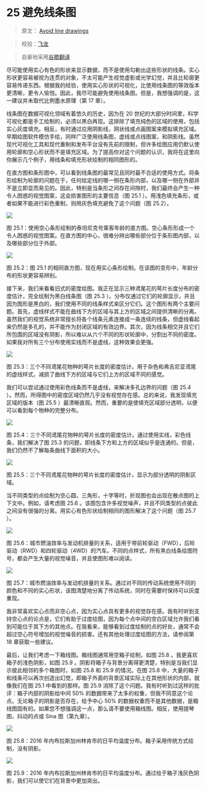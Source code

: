 # 25 避免线条图

> 原文： [Avoid line drawings](https://serialmentor.com/dataviz/avoid-line-drawings.html)

> 校验：[飞龙](https://github.com/wizardforcel)

> 自豪地采用[谷歌翻译](https://translate.google.cn/)

尽可能使用实心有色的形状来显示数据，而不是使用勾勒出这些形状的线条。实心形状更容易被视为连贯的对象，不太可能产生视觉虚影或光学幻觉，并且比轮廓更容易传递东西。根据我的经验，使用实心形状的可视化，比使用线条图的等效版本更清晰，更令人愉悦。因此，我尽可能避免使用线条图。但是，我想强调的是，这一建议并未取代比例墨水原理（第 17 章）。

线条图在数据可视化领域有着悠久的历史，因为在 20 世纪的大部分时间里，科学可视化都是手工绘制的，必须以黑白再现。这排除了填充纯色的区域的使用，包括实心灰度填充。相反，有时通过应用阴影线，网状线或点画图案来模拟填充区域。早期绘图软件模仿手绘，同样广泛使用线条图，虚线或点线图案，和阴影线。虽然现代可视化工具和现代重制和发布平台没有先前的限制，但许多绘图应用仍默认使用轮廓和空心形状而不是填充区域。为了提高你对这个问题的认识，我将在这里向你展示几个例子，用线条和填充形状绘制的相同图形的。

在直方图和条形图中，可以看到线条图的最常见且同时最不合适的使用方式。将条形绘制为轮廓的问题在于，任何给定线的哪一侧在条形内部，以及哪一侧在外部并不是立即显而易见的。因此，特别是当条形之间存在间隙时，我们最终会产生一种令人困惑的视觉图案，这会损害图形的主要信息（图 25.1 ）。用浅色填充条形，或者如果不能进行彩色重制，则用灰色填充避免了这个问题（图 25.2）。

![](img/17b6f699ca0b4e78011c2dc30e8a7936.jpg)

图 25.1：使用空心条形绘制的泰坦尼克号乘客年龄的直方图。空心条形形成一个令人困惑的视觉图案。在直方图的中心，很难分辨出哪些部分位于条形图内部，以及哪些部分位于外部。

![](img/3b467de96319f3a56a168f2c7c8ccd44.jpg)

图 25.2：图 25.1 的相同直方图，现在用实心条形绘制。在该图的变形中，年龄分布的形状更容易辨别。

接下来，我们来看看旧式的密度绘图。我正在显示三种鸢尾花的萼片长度分布的密度估计，完全绘制为黑白线条图（图 25.3 ）。分布仅通过它们的轮廓显示，并且因为图形是黑白的，我们使用不同的线条样式来区分它们。这个图形有两个主要问题。首先，虚线样式不能在曲线下方的区域与其上方的区域之间提供清晰的分离。虽然我们的视觉系统非常擅长将各个线条元素连接成一条连续的线条，但虚线看起来仍然是多孔的，并不能作为封闭区域的有效边界。其次，因为线条相交并且它们所包围的区域没有阴影，所以难以从六个不同的形状轮廓中，分割出不同的密度。如果我对所有三个分布使用实线而不是虚线，这种效果会更强。

![](img/134e5cf965824165228a2c3ccc72f065.jpg)

图 25.3：三个不同鸢尾花物种的萼片长度的密度估计。用于杂色和弗吉尼亚鸢尾的虚线样式，减损了曲线下方的区域与它们上方的区域不同的感觉。

我们可以尝试通过使用彩色线条而不是虚线，来解决多孔边界的问题（图 25.4 ）。然而，所得图中的密度区域仍然几乎没有视觉存在感。总的来说，我发现填充区域的版本（图 25.5 ）最清晰直观。然而，重要的是使填充区域部分透明，以便可以看到每个物种的完整分布。

![](img/b4deec32b0c9c55171bd79bd2f5c8f7a.jpg)

图 25.4：三个不同鸢尾花物种的萼片长度的密度估计。通过使用实线，彩色线条，我们解决了图 25.3 的问题，即线条下方和上方的区域似乎是连通的。但是，我们仍然不了解每条曲线下面积的大小。

![](img/ab45885278251e0d91bb62bc3837f06a.jpg)

图 25.5：三个不同鸢尾花物种的萼片长度的密度估计，显示为部分透明的阴影区域。

当不同类型的点绘制为空心圆，三角形，十字等时，折现图也会出现在散点图的上下文中。例如，请考虑图 25.6 。该图包含许多视觉噪声，并且不同类型的点彼此之间没有很强的分离。用实心有色形状绘制相同的图形解决了这个问题（图 25.7 ）。

![](img/019fa673b57ae753ae01038cb36619fc.jpg)

图 25.6：城市燃油效率与发动机排量的关系，适用于带前轮驱动（FWD），后轮驱动（RWD）和四轮驱动（4WD）的汽车。不同的点样式，所有黑白线条绘图符号，都会产生大量的视觉噪音，并且使图形难以阅读。

![](img/a8f7e4e66b31a65552520c235ec7f26c.jpg)

图 25.7：城市燃油效率与发动机排量的关系。通过对不同的传动系统使用不同的颜色和不同的实心形状，该图清楚地分离了传动系统，同时在需要时保持可以灰度重现。

我非常喜欢实心点而非空心点，因为实心点具有更多的视觉存在感。我有时听到支持空心点的论点是，它们有助于过度绘图，因为每个点中间的空白区域允许我们看到可能位于其下方的其他点。在我看来，能够看到过度绘制的点的好处，通常不会超过空心符号增加的视觉噪音的损害。还有其他处理过度绘图的方法，请参阅第 18 章获取一些建议。

最后，让我们考虑一下箱线图。箱线图通常用空箱子绘制，如图 25.8 。我更喜欢箱子的浅色阴影，如图 25.9 。阴影将箱子与背景分离得更清楚，特别是当我们显示彼此相邻的多个箱图时，如图 25.8 和 25.9 的情况。在图 25.8 中，大量的箱子和线条可以再次创造出幻觉，即箱子外面的背景区域实际上在其他形状的内部，就像我们在图 25.1 中看到的那样。图 25.9 消除了这个问题。我有时听到过这样的批评：箱子内部的阴影给中间 50% 的数据带来了太多的权重，但我不同意这个论点。无论箱子的阴影是否存在，给予中心 50% 的数据权重而不是其他数据，是箱线图固有的。如果您不想强调这一点，那么请不要使用箱线图。相反，使用提琴图，抖动的点或 Sina 图（第九章）。

![](img/987c9583224824d6b41744294cd4822d.jpg)

图 25.8：2016 年内布拉斯加州林肯市的日平均温度分布。箱子采用传统方式绘制，没有阴影。

![](img/f4dd1df0923014751d6d84817087e644.jpg)

图 25.9：2016 年内布拉斯加州林肯市的日平均温度分布。通过给于箱子浅灰色阴影，我们可以使它们在背景中更加突出。